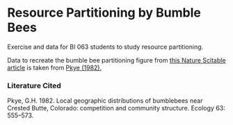 # Resource Partitioning by Bumble Bees

Exercise and data for BI 063 students to study resource partitioning.

Data to recreate the bumble bee partitioning figure from [this Nature Scitable article](https://www.nature.com/scitable/knowledge/library/resource-partitioning-and-why-it-matters-17362658/) is taken from [Pkye (1982).](https://www.jstor.org/stable/1938970)


### Literature Cited

Pkye, G.H. 1982. Local geographic distributions of bumblebees near Crested Butte, Colorado: competition and community structure. Ecology 63: 555–573.